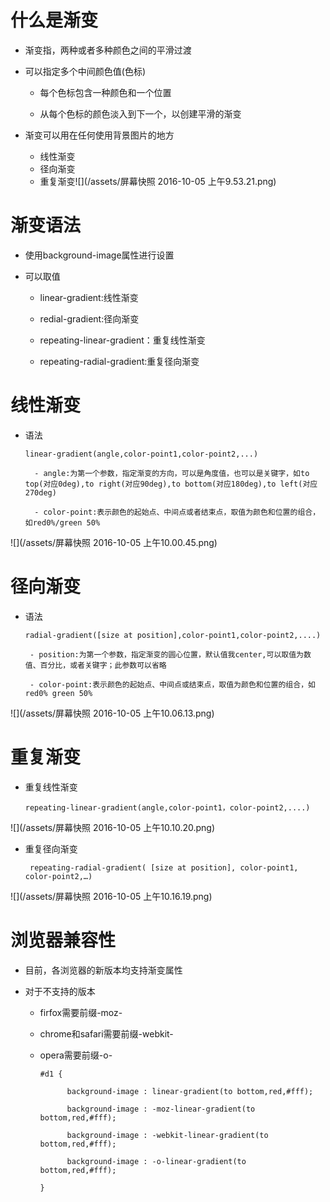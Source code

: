 # 什么是渐变

 - 渐变指，两种或者多种颜色之间的平滑过渡

 - 可以指定多个中间颜色值(色标)

   - 每个色标包含一种颜色和一个位置

   - 从每个色标的颜色淡入到下一个，以创建平滑的渐变

 - 渐变可以用在任何使用背景图片的地方

   - 线性渐变
   - 径向渐变
   - 重复渐变![](/assets/屏幕快照 2016-10-05 上午9.53.21.png)

# 渐变语法

 - 使用background-image属性进行设置

 - 可以取值

   - linear-gradient:线性渐变

   - redial-gradient:径向渐变
  
   - repeating-linear-gradient：重复线性渐变
  
   - repeating-radial-gradient:重复径向渐变

# 线性渐变

  - 语法

        linear-gradient(angle,color-point1,color-point2,...)

          - angle:为第一个参数，指定渐变的方向，可以是角度值，也可以是关键字，如to top(对应0deg),to right(对应90deg),to bottom(对应180deg),to left(对应270deg)

          - color-point:表示颜色的起始点、中间点或者结束点，取值为颜色和位置的组合，如red0%/green 50%
![](/assets/屏幕快照 2016-10-05 上午10.00.45.png)

# 径向渐变

  - 语法
  
        radial-gradient([size at position],color-point1,color-point2,....)

         - position:为第一个参数，指定渐变的圆心位置，默认值我center,可以取值为数值、百分比，或者关键字；此参数可以省略

         - color-point:表示颜色的起始点、中间点或结束点，取值为颜色和位置的组合，如red0% green 50%

 ![](/assets/屏幕快照 2016-10-05 上午10.06.13.png)

# 重复渐变

 - 重复线性渐变

       repeating-linear-gradient(angle,color-point1，color-point2,....)

  ![](/assets/屏幕快照 2016-10-05 上午10.10.20.png)    
    
 - 重复径向渐变

        repeating-radial-gradient( [size at position], color-point1, color-point2,…)

 ![](/assets/屏幕快照 2016-10-05 上午10.16.19.png)

# 浏览器兼容性
 
   - 目前，各浏览器的新版本均支持渐变属性

   - 对于不支持的版本

      - firfox需要前缀-moz-
      - chrome和safari需要前缀-webkit-

      - opera需要前缀-o-

            #d1 {

                  background-image : linear-gradient(to bottom,red,#fff);

                  background-image : -moz-linear-gradient(to bottom,red,#fff);

                  background-image : -webkit-linear-gradient(to bottom,red,#fff);

                  background-image : -o-linear-gradient(to bottom,red,#fff);

            }

   
